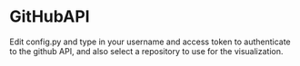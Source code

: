 # GitHubAPI

Edit config.py and type in your username and access token to authenticate to the github API, and also select a repository to use for the visualization.
